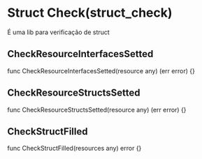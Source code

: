# Struct Check(struct_check) #
É uma lib para verificação de struct

## CheckResourceInterfacesSetted ##
func CheckResourceInterfacesSetted(resource any) (err error) {}

## CheckResourceStructsSetted ##
func CheckResourceStructsSetted(resource any) (err error) {}

## CheckStructFilled ##
func CheckStructFilled(resources any) error {}
